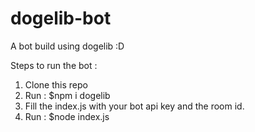# dogelib-bot
A bot build using dogelib :D

Steps to run the bot : 

1. Clone this repo 
2. Run : $npm i dogelib
3. Fill the index.js with your bot api key and the room id. 
4. Run : $node index.js
